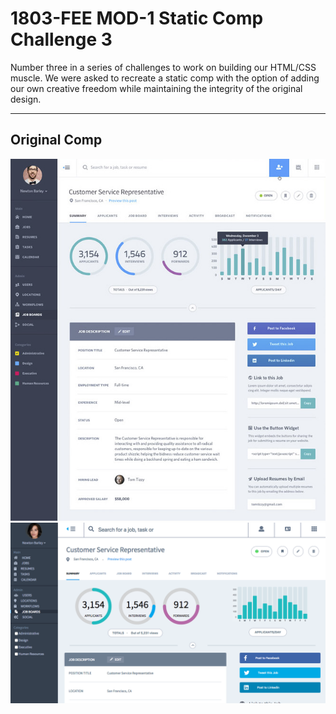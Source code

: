 # 1803-FEE MOD-1 Static Comp Challenge 3

Number three in a series of challenges to work on building our HTML/CSS muscle. We were asked to recreate a static comp with the option of adding our own creative freedom while maintaining the integrity of the original design.

____
## Original Comp
![Original Comp](images/mock-sc-3.png)
![My Version](cb-comp-3.png)
